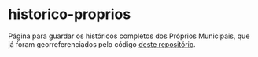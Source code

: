# historico-proprios
Página para guardar os históricos completos dos Próprios Municipais, que já foram georreferenciados pelo código [deste repositório](https://github.com/geoinfo-smdu/proprios-municipais).

